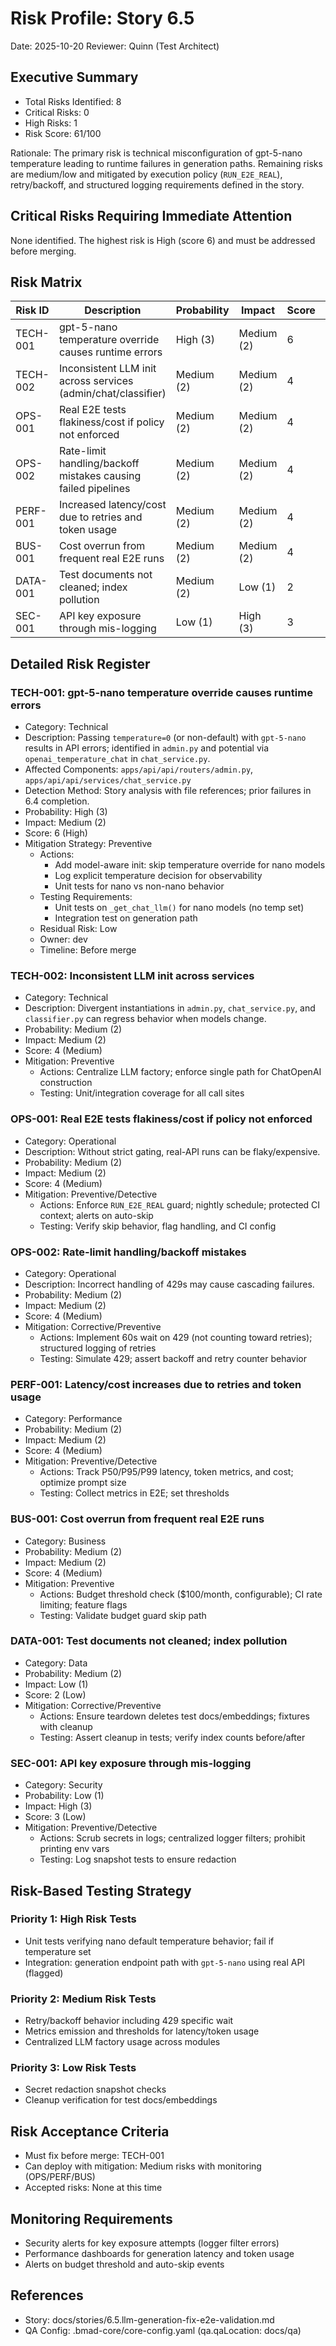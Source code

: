 # Risk Profile: Story 6.5

Date: 2025-10-20
Reviewer: Quinn (Test Architect)

## Executive Summary

- Total Risks Identified: 8
- Critical Risks: 0
- High Risks: 1
- Risk Score: 61/100

Rationale: The primary risk is technical misconfiguration of gpt-5-nano temperature leading to runtime failures in generation paths. Remaining risks are medium/low and mitigated by execution policy (`RUN_E2E_REAL`), retry/backoff, and structured logging requirements defined in the story.

## Critical Risks Requiring Immediate Attention

None identified. The highest risk is High (score 6) and must be addressed before merging.

## Risk Matrix

| Risk ID  | Description                                                      | Probability | Impact    | Score | Priority |
| -------- | ---------------------------------------------------------------- | ----------- | --------- | ----- | -------- |
| TECH-001 | gpt-5-nano temperature override causes runtime errors            | High (3)    | Medium (2)| 6     | High     |
| TECH-002 | Inconsistent LLM init across services (admin/chat/classifier)    | Medium (2)  | Medium (2)| 4     | Medium   |
| OPS-001  | Real E2E tests flakiness/cost if policy not enforced             | Medium (2)  | Medium (2)| 4     | Medium   |
| OPS-002  | Rate-limit handling/backoff mistakes causing failed pipelines    | Medium (2)  | Medium (2)| 4     | Medium   |
| PERF-001 | Increased latency/cost due to retries and token usage            | Medium (2)  | Medium (2)| 4     | Medium   |
| BUS-001  | Cost overrun from frequent real E2E runs                         | Medium (2)  | Medium (2)| 4     | Medium   |
| DATA-001 | Test documents not cleaned; index pollution                      | Medium (2)  | Low (1)   | 2     | Low      |
| SEC-001  | API key exposure through mis-logging                             | Low (1)     | High (3)  | 3     | Low      |

## Detailed Risk Register

### TECH-001: gpt-5-nano temperature override causes runtime errors
- Category: Technical
- Description: Passing `temperature=0` (or non-default) with `gpt-5-nano` results in API errors; identified in `admin.py` and potential via `openai_temperature_chat` in `chat_service.py`.
- Affected Components: `apps/api/api/routers/admin.py`, `apps/api/api/services/chat_service.py`
- Detection Method: Story analysis with file references; prior failures in 6.4 completion.
- Probability: High (3)
- Impact: Medium (2)
- Score: 6 (High)
- Mitigation Strategy: Preventive
  - Actions:
    - Add model-aware init: skip temperature override for nano models
    - Log explicit temperature decision for observability
    - Unit tests for nano vs non-nano behavior
  - Testing Requirements:
    - Unit tests on `_get_chat_llm()` for nano models (no temp set)
    - Integration test on generation path
  - Residual Risk: Low
  - Owner: dev
  - Timeline: Before merge

### TECH-002: Inconsistent LLM init across services
- Category: Technical
- Description: Divergent instantiations in `admin.py`, `chat_service.py`, and `classifier.py` can regress behavior when models change.
- Probability: Medium (2)
- Impact: Medium (2)
- Score: 4 (Medium)
- Mitigation: Preventive
  - Actions: Centralize LLM factory; enforce single path for ChatOpenAI construction
  - Testing: Unit/integration coverage for all call sites

### OPS-001: Real E2E tests flakiness/cost if policy not enforced
- Category: Operational
- Description: Without strict gating, real-API runs can be flaky/expensive.
- Probability: Medium (2)
- Impact: Medium (2)
- Score: 4 (Medium)
- Mitigation: Preventive/Detective
  - Actions: Enforce `RUN_E2E_REAL` guard; nightly schedule; protected CI context; alerts on auto-skip
  - Testing: Verify skip behavior, flag handling, and CI config

### OPS-002: Rate-limit handling/backoff mistakes
- Category: Operational
- Description: Incorrect handling of 429s may cause cascading failures.
- Probability: Medium (2)
- Impact: Medium (2)
- Score: 4 (Medium)
- Mitigation: Corrective/Preventive
  - Actions: Implement 60s wait on 429 (not counting toward retries); structured logging of retries
  - Testing: Simulate 429; assert backoff and retry counter behavior

### PERF-001: Latency/cost increases due to retries and token usage
- Category: Performance
- Probability: Medium (2)
- Impact: Medium (2)
- Score: 4 (Medium)
- Mitigation: Preventive/Detective
  - Actions: Track P50/P95/P99 latency, token metrics, and cost; optimize prompt size
  - Testing: Collect metrics in E2E; set thresholds

### BUS-001: Cost overrun from frequent real E2E runs
- Category: Business
- Probability: Medium (2)
- Impact: Medium (2)
- Score: 4 (Medium)
- Mitigation: Preventive
  - Actions: Budget threshold check ($100/month, configurable); CI rate limiting; feature flags
  - Testing: Validate budget guard skip path

### DATA-001: Test documents not cleaned; index pollution
- Category: Data
- Probability: Medium (2)
- Impact: Low (1)
- Score: 2 (Low)
- Mitigation: Corrective/Preventive
  - Actions: Ensure teardown deletes test docs/embeddings; fixtures with cleanup
  - Testing: Assert cleanup in tests; verify index counts before/after

### SEC-001: API key exposure through mis-logging
- Category: Security
- Probability: Low (1)
- Impact: High (3)
- Score: 3 (Low)
- Mitigation: Preventive/Detective
  - Actions: Scrub secrets in logs; centralized logger filters; prohibit printing env vars
  - Testing: Log snapshot tests to ensure redaction

## Risk-Based Testing Strategy

### Priority 1: High Risk Tests
- Unit tests verifying nano default temperature behavior; fail if temperature set
- Integration: generation endpoint path with `gpt-5-nano` using real API (flagged)

### Priority 2: Medium Risk Tests
- Retry/backoff behavior including 429 specific wait
- Metrics emission and thresholds for latency/token usage
- Centralized LLM factory usage across modules

### Priority 3: Low Risk Tests
- Secret redaction snapshot checks
- Cleanup verification for test docs/embeddings

## Risk Acceptance Criteria
- Must fix before merge: TECH-001
- Can deploy with mitigation: Medium risks with monitoring (OPS/PERF/BUS)
- Accepted risks: None at this time

## Monitoring Requirements
- Security alerts for key exposure attempts (logger filter errors)
- Performance dashboards for generation latency and token usage
- Alerts on budget threshold and auto-skip events

## References
- Story: docs/stories/6.5.llm-generation-fix-e2e-validation.md
- QA Config: .bmad-core/core-config.yaml (qa.qaLocation: docs/qa)
